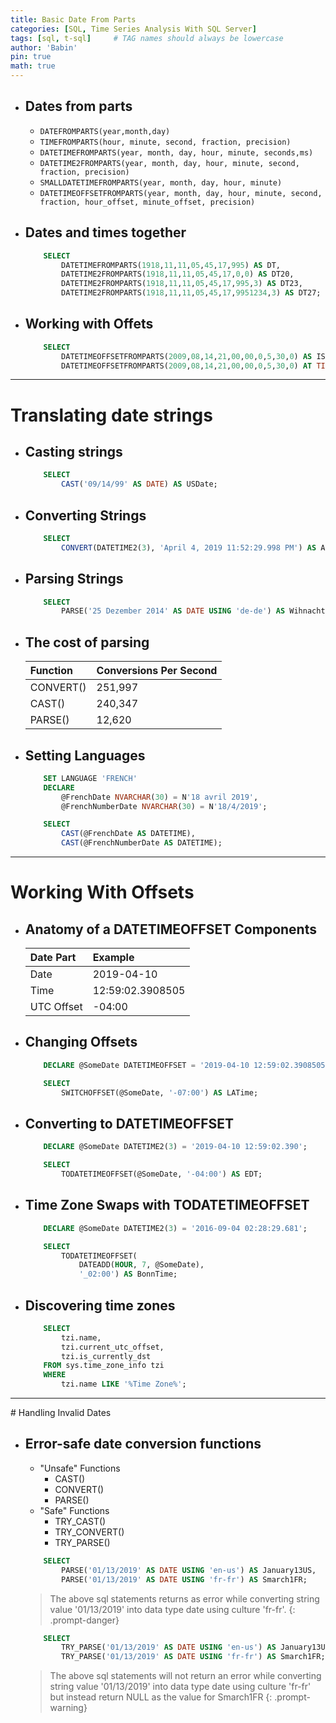 ```yaml
---
title: Basic Date From Parts
categories: [SQL, Time Series Analysis With SQL Server]
tags: [sql, t-sql]     # TAG names should always be lowercase
author: 'Babin'
pin: true
math: true
---
```


- ## Dates from parts 
    - `DATEFROMPARTS(year,month,day)`
    - `TIMEFROMPARTS(hour, minute, second, fraction, precision)`
    - `DATETIMEFROMPARTS(year, month, day, hour, minute, seconds,ms)`
    - `DATETIME2FROMPARTS(year, month, day, hour, minute, second, fraction, precision)`
    - `SMALLDATETIMEFROMPARTS(year, month, day, hour, minute)`
    - `DATETIMEOFFSETFROMPARTS(year, month, day, hour, minute, second, fraction, hour_offset, minute_offset, precision)`


- ## Dates and times together
    ```sql
        SELECT
            DATETIMEFROMPARTS(1918,11,11,05,45,17,995) AS DT,
            DATETIME2FROMPARTS(1918,11,11,05,45,17,0,0) AS DT20,
            DATETIME2FROMPARTS(1918,11,11,05,45,17,995,3) AS DT23,
            DATETIME2FROMPARTS(1918,11,11,05,45,17,9951234,3) AS DT27;
    ```


- ## Working with Offets
    ```sql
        SELECT
            DATETIMEOFFSETFROMPARTS(2009,08,14,21,00,00,0,5,30,0) AS IST,
            DATETIMEOFFSETFROMPARTS(2009,08,14,21,00,00,0,5,30,0) AT TIME ZONE 'UTC' AS UTC;
    ```


<hr/>

# Translating date strings
- ## Casting strings
    ```sql
        SELECT
            CAST('09/14/99' AS DATE) AS USDate;
    ```


- ## Converting Strings
    ```sql
        SELECT
            CONVERT(DATETIME2(3), 'April 4, 2019 11:52:29.998 PM') AS April14;
    ```


- ## Parsing Strings
    ```sql
        SELECT
            PARSE('25 Dezember 2014' AS DATE USING 'de-de') AS Wihnachten;
    ```

- ## The cost of parsing

    | Function  | Conversions Per Second | 
    |:--------------|:-----------------|
    | CONVERT() | 251,997 |
    | CAST() | 240,347 |
    | PARSE() | 12,620 |



- ## Setting Languages
    ```sql
        SET LANGUAGE 'FRENCH'
        DECLARE
            @FrenchDate NVARCHAR(30) = N'18 avril 2019',
            @FrenchNumberDate NVARCHAR(30) = N'18/4/2019';

        SELECT
            CAST(@FrenchDate AS DATETIME),
            CAST(@FrenchNumberDate AS DATETIME);
    ```

<hr/>

# Working With Offsets

- ## Anatomy of a DATETIMEOFFSET Components

    | Date Part | Example | 
    |:--------------|:-----------------|
    | Date | 2019-04-10 |
    | Time | 12:59:02.3908505 |
    | UTC Offset | -04:00 |


- ## Changing Offsets
    ```sql
        DECLARE @SomeDate DATETIMEOFFSET = '2019-04-10 12:59:02.3908505 -04:00';

        SELECT
            SWITCHOFFSET(@SomeDate, '-07:00') AS LATime;
    ```


- ## Converting to DATETIMEOFFSET
    ```sql
        DECLARE @SomeDate DATETIME2(3) = '2019-04-10 12:59:02.390';

        SELECT
            TODATETIMEOFFSET(@SomeDate, '-04:00') AS EDT;
    ```


- ## Time Zone Swaps with TODATETIMEOFFSET
    ```sql
        DECLARE @SomeDate DATETIME2(3) = '2016-09-04 02:28:29.681';

        SELECT
            TODATETIMEOFFSET(
                DATEADD(HOUR, 7, @SomeDate), 
                '_02:00') AS BonnTime;
    ```


- ## Discovering time zones
    ```sql
        SELECT
            tzi.name, 
            tzi.current_utc_offset,
            tzi.is_currently_dst
        FROM sys.time_zone_info tzi
        WHERE 
            tzi.name LIKE '%Time Zone%';
    ```


<hr/>
# Handling Invalid Dates

- ## Error-safe date conversion functions
    - "Unsafe" Functions
        - CAST()
        - CONVERT()
        - PARSE()
    - "Safe" Functions
        - TRY_CAST()
        - TRY_CONVERT()
        - TRY_PARSE()

    ```sql
        SELECT
            PARSE('01/13/2019' AS DATE USING 'en-us') AS January13US,
            PARSE('01/13/2019' AS DATE USING 'fr-fr') AS Smarch1FR; 
    ```
    > The above sql statements returns as error while converting string value '01/13/2019' into data type date using culture 'fr-fr'.
    {: .prompt-danger}

    ```sql
        SELECT
            TRY_PARSE('01/13/2019' AS DATE USING 'en-us') AS January13US,
            TRY_PARSE('01/13/2019' AS DATE USING 'fr-fr') AS Smarch1FR;
    ```
    > The above sql statements will not return an error while converting string value '01/13/2019' into data type date using culture 'fr-fr' but instead return NULL as the value for Smarch1FR
    {: .prompt-warning}